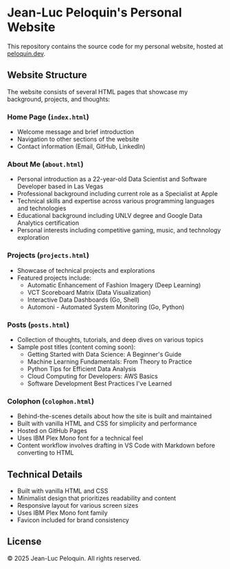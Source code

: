 # Jean-Luc Peloquin's Personal Website

This repository contains the source code for my personal website, hosted at [peloquin.dev](https://peloquin.dev).

## Website Structure

The website consists of several HTML pages that showcase my background, projects, and thoughts:

### Home Page (`index.html`)
- Welcome message and brief introduction
- Navigation to other sections of the website
- Contact information (Email, GitHub, LinkedIn)

### About Me (`about.html`)
- Personal introduction as a 22-year-old Data Scientist and Software Developer based in Las Vegas
- Professional background including current role as a Specialist at Apple
- Technical skills and expertise across various programming languages and technologies
- Educational background including UNLV degree and Google Data Analytics certification
- Personal interests including competitive gaming, music, and technology exploration

### Projects (`projects.html`)
- Showcase of technical projects and explorations
- Featured projects include:
  - Automatic Enhancement of Fashion Imagery (Deep Learning)
  - VCT Scoreboard Matrix (Data Visualization)
  - Interactive Data Dashboards (Go, Shell)
  - Automoni - Automated System Monitoring (Go, Python)

### Posts (`posts.html`)
- Collection of thoughts, tutorials, and deep dives on various topics
- Sample post titles (content coming soon):
  - Getting Started with Data Science: A Beginner's Guide
  - Machine Learning Fundamentals: From Theory to Practice
  - Python Tips for Efficient Data Analysis
  - Cloud Computing for Developers: AWS Basics
  - Software Development Best Practices I've Learned

### Colophon (`colophon.html`)
- Behind-the-scenes details about how the site is built and maintained
- Built with vanilla HTML and CSS for simplicity and performance
- Hosted on GitHub Pages
- Uses IBM Plex Mono font for a technical feel
- Content workflow involves drafting in VS Code with Markdown before converting to HTML

## Technical Details

- Built with vanilla HTML and CSS
- Minimalist design that prioritizes readability and content
- Responsive layout for various screen sizes
- Uses IBM Plex Mono font family
- Favicon included for brand consistency

## License

© 2025 Jean-Luc Peloquin. All rights reserved.
